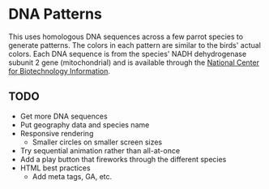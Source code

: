 # DNA Patterns

This uses homologous DNA sequences across a few parrot species to generate patterns. The colors in each pattern are similar to the birds' actual colors. Each DNA sequence is from the species' NADH dehydrogenase subunit 2 gene (mitochondrial) and is available through the [National Center for Biotechnology Information](http://www.ncbi.nlm.nih.gov).

## TODO
- Get more DNA sequences
- Put geography data and species name
- Responsive rendering
  - Smaller circles on smaller screen sizes
- Try sequential animation rather than all-at-once
- Add a play button that fireworks through the different species
- HTML best practices
  - Add meta tags, GA, etc.